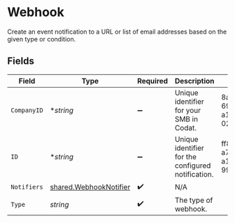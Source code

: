 # Webhook

Create an event notification to a URL or list of email addresses based on the given type or condition.


## Fields

| Field                                                                   | Type                                                                    | Required                                                                | Description                                                             | Example                                                                 |
| ----------------------------------------------------------------------- | ----------------------------------------------------------------------- | ----------------------------------------------------------------------- | ----------------------------------------------------------------------- | ----------------------------------------------------------------------- |
| `CompanyID`                                                             | **string*                                                               | :heavy_minus_sign:                                                      | Unique identifier for your SMB in Codat.                                | 8a210b68-6988-11ed-a1eb-0242ac120002                                    |
| `ID`                                                                    | **string*                                                               | :heavy_minus_sign:                                                      | Unique identifier for the configured notification.                      | ff89c50e-a719-4ef5-a182-9917e53927b6                                    |
| `Notifiers`                                                             | [shared.WebhookNotifier](../../../pkg/models/shared/webhooknotifier.md) | :heavy_check_mark:                                                      | N/A                                                                     |                                                                         |
| `Type`                                                                  | *string*                                                                | :heavy_check_mark:                                                      | The type of webhook.                                                    |                                                                         |